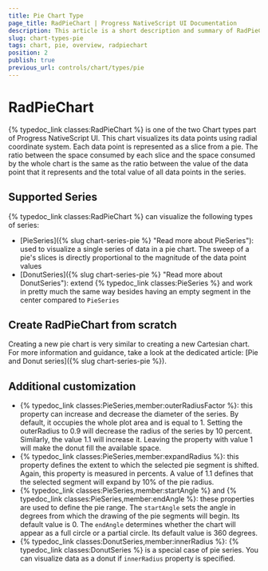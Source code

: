 ```yaml
---
title: Pie Chart Type
page_title: RadPieChart | Progress NativeScript UI Documentation
description: This article is a short description and summary of RadPieChart features.
slug: chart-types-pie
tags: chart, pie, overview, radpiechart
position: 2
publish: true
previous_url: controls/chart/types/pie
---
```


# RadPieChart
{% typedoc_link classes:RadPieChart %} is one of the two Chart types part of Progress NativeScript UI. This chart visualizes its data points using radial coordinate system. Each data point is represented as a slice from a pie. The ratio between the space consumed by each slice and the space consumed by the whole chart is the same as the ratio between the value of the data point that it represents and the total value of all data points in the series.

## Supported Series
{% typedoc_link classes:RadPieChart %} can visualize the following types of series:

- [PieSeries]({% slug chart-series-pie %} "Read more about PieSeries"): used to visualize a single series of data in a pie chart. The sweep of a pie's slices is directly proportional to the magnitude of the data point values
- [DonutSeries]({% slug chart-series-pie %} "Read more about DonutSeries"): extend {% typedoc_link classes:PieSeries %} and work in pretty much the same way besides having an empty segment in the center compared to `PieSeries`

## Create RadPieChart from scratch
Creating a new pie chart is very similar to creating a new Cartesian chart. For more information and guidance, take a look at the dedicated article: [Pie and Donut series]({% slug chart-series-pie %}).

## Additional customization
-  {% typedoc_link classes:PieSeries,member:outerRadiusFactor %}: this property can increase and decrease the diameter of the series. By default, it occupies the whole plot area and is equal to 1.
Setting the outerRadius to 0.9 will decrease the radius of the series by 10 percent.
Similarly, the value 1.1 will increase it. Leaving the property with value 1 will make the donut fill the available space.
- {% typedoc_link classes:PieSeries,member:expandRadius %}: this property defines the extent to which the selected pie segment is shifted.
Again, this property is measured in percents. A value of 1.1 defines that the selected segment will expand by 10% of the pie radius.
- {% typedoc_link classes:PieSeries,member:startAngle %} and {% typedoc_link classes:PieSeries,member:endAngle %}: these properties are used to define the pie range. The `startAngle` sets the angle in degrees from which the drawing of the pie segments will begin.
Its default value is 0. The `endAngle` determines whether the chart will appear as a full circle or a partial circle. Its default value is 360 degrees.
- {% typedoc_link classes:DonutSeries,member:innerRadius %}: {% typedoc_link classes:DonutSeries %} is a special case of pie series. You can visualize data as a donut if `innerRadius` property is specified.
